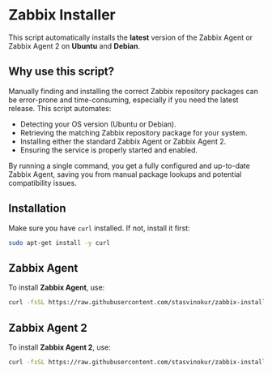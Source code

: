 # Zabbix Installer

This script automatically installs the **latest** version of the Zabbix Agent or Zabbix Agent 2 on **Ubuntu** and **Debian**.

## Why use this script?
Manually finding and installing the correct Zabbix repository packages can be error-prone and time-consuming, especially if you need the latest release. This script automates:
- Detecting your OS version (Ubuntu or Debian).
- Retrieving the matching Zabbix repository package for your system.
- Installing either the standard Zabbix Agent or Zabbix Agent 2.
- Ensuring the service is properly started and enabled.

By running a single command, you get a fully configured and up-to-date Zabbix Agent, saving you from manual package lookups and potential compatibility issues.

## Installation

Make sure you have `curl` installed. If not, install it first:
```bash
sudo apt-get install -y curl
```

## Zabbix Agent
To install **Zabbix Agent**, use:
```bash
curl -fsSL https://raw.githubusercontent.com/stasvinokur/zabbix-installer/main/install.sh | bash
```

## Zabbix Agent 2

To install **Zabbix Agent 2**, use:
```bash
curl -fsSL https://raw.githubusercontent.com/stasvinokur/zabbix-installer/main/install2.sh | bash
```